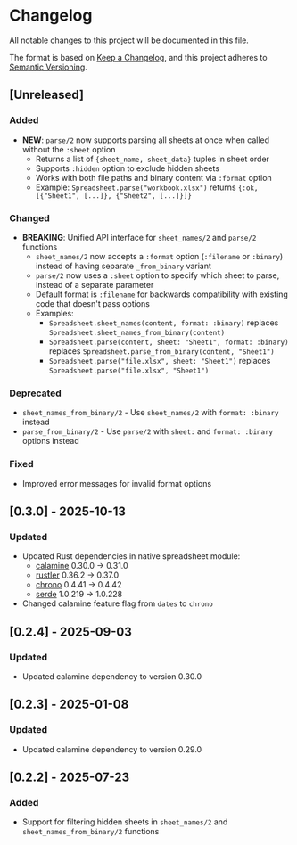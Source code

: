 # Changelog

All notable changes to this project will be documented in this file.

The format is based on [Keep a Changelog](https://keepachangelog.com/en/1.0.0/),
and this project adheres to [Semantic Versioning](https://semver.org/spec/v2.0.0.html).

## [Unreleased]

### Added
- **NEW**: `parse/2` now supports parsing all sheets at once when called without the `:sheet` option
  - Returns a list of `{sheet_name, sheet_data}` tuples in sheet order
  - Supports `:hidden` option to exclude hidden sheets
  - Works with both file paths and binary content via `:format` option
  - Example: `Spreadsheet.parse("workbook.xlsx")` returns `{:ok, [{"Sheet1", [...]}, {"Sheet2", [...]}]}`

### Changed
- **BREAKING**: Unified API interface for `sheet_names/2` and `parse/2` functions
  - `sheet_names/2` now accepts a `:format` option (`:filename` or `:binary`) instead of having separate `_from_binary` variant
  - `parse/2` now uses a `:sheet` option to specify which sheet to parse, instead of a separate parameter
  - Default format is `:filename` for backwards compatibility with existing code that doesn't pass options
  - Examples:
    - `Spreadsheet.sheet_names(content, format: :binary)` replaces `Spreadsheet.sheet_names_from_binary(content)`
    - `Spreadsheet.parse(content, sheet: "Sheet1", format: :binary)` replaces `Spreadsheet.parse_from_binary(content, "Sheet1")`
    - `Spreadsheet.parse("file.xlsx", sheet: "Sheet1")` replaces `Spreadsheet.parse("file.xlsx", "Sheet1")`

### Deprecated
- `sheet_names_from_binary/2` - Use `sheet_names/2` with `format: :binary` instead
- `parse_from_binary/2` - Use `parse/2` with `sheet:` and `format: :binary` options instead

### Fixed
- Improved error messages for invalid format options

## [0.3.0] - 2025-10-13

### Updated
- Updated Rust dependencies in native spreadsheet module:
  - [calamine](https://github.com/tafia/calamine/blob/master/CHANGELOG.md) 0.30.0 → 0.31.0
  - [rustler](https://github.com/rusterlium/rustler/blob/master/CHANGELOG.md) 0.36.2 → 0.37.0
  - [chrono](https://github.com/chronotope/chrono/blob/main/CHANGELOG.md) 0.4.41 → 0.4.42
  - [serde](https://github.com/serde-rs/serde/releases) 1.0.219 → 1.0.228
- Changed calamine feature flag from `dates` to `chrono`

## [0.2.4] - 2025-09-03

### Updated
- Updated calamine dependency to version 0.30.0

## [0.2.3] - 2025-01-08

### Updated
- Updated calamine dependency to version 0.29.0

## [0.2.2] - 2025-07-23

### Added
- Support for filtering hidden sheets in `sheet_names/2` and `sheet_names_from_binary/2` functions

